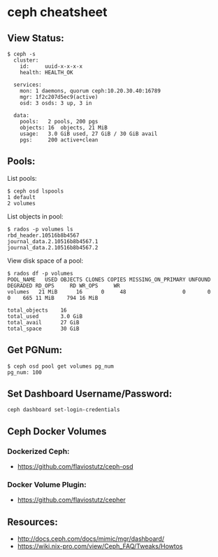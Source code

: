 # ceph cheatsheet

## View Status:

```
$ ceph -s
  cluster:
    id:     uuid-x-x-x-x
    health: HEALTH_OK

  services:
    mon: 1 daemons, quorum ceph:10.20.30.40:16789
    mgr: 1f2c207d5ec9(active)
    osd: 3 osds: 3 up, 3 in

  data:
    pools:   2 pools, 200 pgs
    objects: 16  objects, 21 MiB
    usage:   3.0 GiB used, 27 GiB / 30 GiB avail
    pgs:     200 active+clean
```

## Pools:

List pools:

```
$ ceph osd lspools
1 default
2 volumes
```

List objects in pool:

```
$ rados -p volumes ls
rbd_header.10516b8b4567
journal_data.2.10516b8b4567.1
journal_data.2.10516b8b4567.2
```

View disk space of a pool:

```
$ rados df -p volumes
POOL_NAME   USED OBJECTS CLONES COPIES MISSING_ON_PRIMARY UNFOUND DEGRADED RD_OPS     RD WR_OPS     WR
volumes   21 MiB      16      0     48                  0       0        0    665 11 MiB    794 16 MiB

total_objects    16
total_used       3.0 GiB
total_avail      27 GiB
total_space      30 GiB
```

## Get PGNum:

```
$ ceph osd pool get volumes pg_num
pg_num: 100
```

## Set Dashboard Username/Password:

```
ceph dashboard set-login-credentials
```

## Ceph Docker Volumes

### Dockerized Ceph:
- https://github.com/flaviostutz/ceph-osd

### Docker Volume Plugin:
- https://github.com/flaviostutz/cepher

## Resources:
- http://docs.ceph.com/docs/mimic/mgr/dashboard/
- https://wiki.nix-pro.com/view/Ceph_FAQ/Tweaks/Howtos
